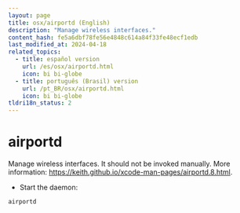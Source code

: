 ```yaml
---
layout: page
title: osx/airportd (English)
description: "Manage wireless interfaces."
content_hash: fe5a6dbf78fe56e4848c614a84f33fe48ecf1edb
last_modified_at: 2024-04-18
related_topics:
  - title: español version
    url: /es/osx/airportd.html
    icon: bi bi-globe
  - title: português (Brasil) version
    url: /pt_BR/osx/airportd.html
    icon: bi bi-globe
tldri18n_status: 2
---
```

# airportd

Manage wireless interfaces.
It should not be invoked manually.
More information: <https://keith.github.io/xcode-man-pages/airportd.8.html>.

- Start the daemon:

`airportd`
